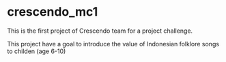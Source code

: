 # crescendo_mc1
This is the first project of Crescendo team for a project challenge.

This project have a goal to introduce the value of Indonesian folklore songs to childen (age 6-10)

